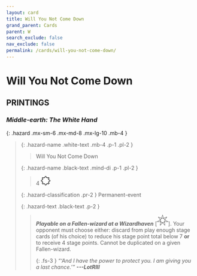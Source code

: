 ```yaml
---
layout: card
title: Will You Not Come Down
grand_parent: Cards
parent: W
search_exclude: false
nav_exclude: false
permalink: /cards/will-you-not-come-down/
---
```


# Will You Not Come Down


## PRINTINGS


### _Middle-earth: The White Hand_

{: .hazard .mx-sm-6 .mx-md-8 .mx-lg-10 .mb-4 }
> {: .hazard-name .white-text .mb-4 .p-1 .pl-2 }
> > <div class="hazard-mp"></div>
> > <div class="card-name">Will You Not Come Down</div>
>
> {: .hazard-name .black-text .mind-di .p-1 .pl-2 }
> > 4 ![](/assets/images/stage-point.svg)
>
> {: .hazard-classification .pr-2 }
> Permanent-event
>
> {: .hazard-text .black-text .p-2 }
> > ***Playable on a Fallen-wizard at a Wizardhaven*** <nobr>[<img src="/assets/images/free-haven.svg">]</nobr>. Your opponent must choose either: discard from play enough stage cards (of his choice) to reduce his stage point total below 7 **or** to receive 4 stage points. Cannot be duplicated on a given Fallen-wizard.   
> > 
> > {: .fs-3 } 
> > _“‘And I have the power to protect you. I am giving you a last chance.’”_ ***---&#65279;LotRIII***  
>


